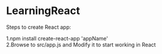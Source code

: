 # LearningReact</br>

Steps to create React app:</br>

1.npm install create-react-app 'appName'</br>
2.Browse to src/app.js and Modify it to start working in React</br>
